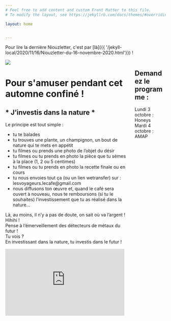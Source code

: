 ```yaml
---
# Feel free to add content and custom Front Matter to this file.
# To modify the layout, see https://jekyllrb.com/docs/themes/#overriding-theme-defaults

layout: home


---
```

Pour lire la dernière Niouzletter, c'est par [là]({{ '/jekyll-local/2020/11/16/Niouzletter-du-16-novembre-2020.html'}}) !

<div class="container">
  <div class="columns">
    <div class="column col-8 col-mr-auto">
        <img src="/jekyll-local/assets/images/j-investis.png">
        <h1>Pour s'amuser pendant cet automne confiné !</h1>
        <h2>* J’investis dans la nature *</h2>
        <p>Le principe est tout simple :</p>
        <ul>
            <li> tu te balades</li>
            <li> tu trouves une plante, un champignon, un bout de nature qui te mets en appétit</li>
            <li> tu filmes ou prends une photo de l’objet du désir</li>
            <li> tu filmes ou tu prends en photo la pièce que tu sèmes à la place (1, 2 ou 5 centimes)</li>
            <li> tu filmes ou tu prends en photo la recette finale ou en cours</li>
            <li> tu nous envoies tout ça (ou un lien wetransfer) sur : lesvoyageurs.lecafe@gmail.com</li>
            <li> nous diffusons ton œuvre et, quand le café sera ouvert à nouveau, nous te remboursons (si tu le souhaites) l’investissement que tu as réalisé dans la nature…</li>
        </ul>
        <p>Là, au moins, il n’y a pas de doute, on sait où va l’argent !<br/>
        Hihihi !<br/>
        Pense à l’émerveillement des détecteurs de métaux du futur !<br/>
        Tu vois ?<br/>
        En investissant dans la nature, tu investis dans le futur !</p>
        <iframe width="374" height="210" src="https://www.youtube.com/embed/qrao-8-1Au4" frameborder="0" allow="accelerometer; autoplay; clipboard-write; encrypted-media; gyroscope; picture-in-picture" allowfullscreen></iframe>
    </div>
    <div class="column col-3 program">
        <h2> Demandez le programme :</h2>
        Lundi 3 octobre : Honeys<br/>
        Mardi 4 octobre : AMAP
     </div>
</div>



